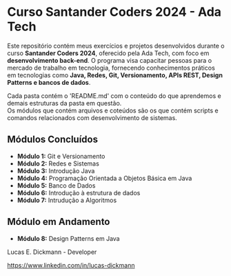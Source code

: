 # Curso Santander Coders 2024 - Ada Tech

Este repositório contém meus exercícios e projetos desenvolvidos durante o curso **Santander Coders 2024**, oferecido pela Ada Tech, com foco em **desenvolvimento back-end**. O programa visa capacitar pessoas para o mercado de trabalho em tecnologia, fornecendo conhecimentos práticos em tecnologias como **Java, Redes, Git, Versionamento, APIs REST, Design Patterns e bancos de dados**.

Cada pasta contém o 'README.md' com o conteúdo do que aprendemos e demais estruturas da pasta em questão.<br/>
Os módulos que contém arquivos e coteúdos são os que contém scripts e comandos relacionados com desenvolvimento de sistemas.

## Módulos Concluídos

* **Módulo 1:** Git e Versionamento
* **Módulo 2:** Redes e Sistemas
* **Módulo 3:** Introdução Java
* **Módulo 4:** Programação Orientada a Objetos Básica em Java
* **Módulo 5:** Banco de Dados
* **Módulo 6:** Introdução à estrutura de dados
* **Módulo 7:** Intrudução a Algoritmos

## Módulo em Andamento

* **Módulo 8:** Design Patterns em Java 

Lucas E. Dickmann - Developer

https://www.linkedin.com/in/lucas-dickmann
